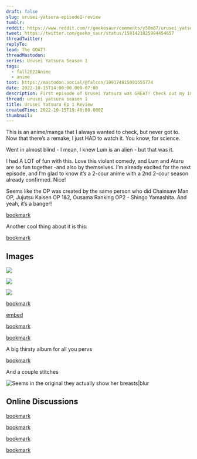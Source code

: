 ```yaml
---
draft: false
slug: urusei-yatsura-episode1-review
tumblr: 
reddit: https://www.reddit.com/r/geekosaur/comments/y50m87/urusei_yatsura_ep_1_review/
tweet: https://twitter.com/geeko_saur/status/1581421825984454657
threadTwitter: 
replyTo: 
lead: The GOAT?
threadMastodon: 
series: Urusei Yatsura Season 1
tags:
  - fall2022Anime
  - anime
toot: https://mastodon.social/@falcon/109174815091555774
date: 2022-10-15T14:00:00.000-07:00
description: First episode of Urusei Yatsura was GREAT! Check out my impressions and some images
thread: urusei yatsura season 1
title: Urusei Yatsura Ep 1 Review
createdTime: 2022-10-15T19:40:00.000Z
thumbnail:
---
```


This is an anime/manga that I always wanted to check, but never got to. Now that there’s a remake, I just HAD to watch it. You know, for science.

Went in almost blind - I mean, I knew Lum is an alien - but that was it.

I had A LOT of fun with this. Love this violent comedy, and Lum and Ataru are so fun together -and also by themselves. I’m already excited for the next episode, and I’m glad to know it’s a 2-cour anime with a 2nd 2-cour season already confirmed. Nice!

Seems like the OP was created by the same person who did Chainsaw Man OP, Jujutsu Kaisen OP 1&2, Ousama Ranking OP2 - Shingo Yamashita. And yeah, it’s a banger!

[bookmark](https://www.youtube.com/watch?v=pEVhv4eB8Q8)

Another cool thing about it is this:

[bookmark](https://twitter.com/CartoonCipher/status/1580787738974257158?s=20&t=jse3Gcmk3CcBjzq15wSEuA)

## Images

![](https://i.imgur.com/S8XFyK4.png)

![](https://i.imgur.com/7jMERCS.png)

![](https://cdn.discordapp.com/attachments/1030258162944725133/1030261558548365413/unknown.png)

[bookmark](https://twitter.com/GayNicos/status/1580862400336916481?s=20&t=SHs8QB_dlW5sfAjZNQQf0Q)

[embed](https://twitter.com/animecorner_ac/status/1581185606993838080?s=20&t=jse3Gcmk3CcBjzq15wSEuA)

[bookmark](https://twitter.com/Lumsmoke/status/1580913239923179520?s=20&t=jse3Gcmk3CcBjzq15wSEuA)

[bookmark](https://twitter.com/jennthehero/status/1580702523870302208?s=20&t=jse3Gcmk3CcBjzq15wSEuA)

A big thirsty album for all you pervs

[bookmark](https://imgur.com/a/ce0RnnE)

And a couple stitches


![Seems in the original they actually show her breasts|blur](https://i.imgur.com/FnnbCnV.png)

## Online Discussions

[bookmark](https://twitter.com/Sayngelic/status/1580696944263192576?s=20&t=jse3Gcmk3CcBjzq15wSEuA)

[bookmark](https://www.reddit.com/r/anime/comments/y367nj/comment/is74x61/?utm_source=share&utm_medium=web2x&context=3)

[bookmark](https://www.reddit.com/r/anime/comments/y367nj/comment/is6w9ib/?utm_source=share&utm_medium=web2x&context=3)

[bookmark](https://www.reddit.com/r/anime/comments/y367nj/comment/is72457/?utm_source=share&utm_medium=web2x&context=3)